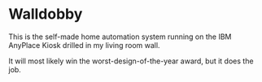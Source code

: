 # Walldobby

This is the self-made home automation system running on the IBM AnyPlace Kiosk drilled in my living room wall.

It will most likely win the worst-design-of-the-year award, but it does the job.